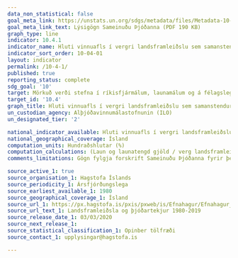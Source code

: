 ```yaml
---
data_non_statistical: false
goal_meta_link: https://unstats.un.org/sdgs/metadata/files/Metadata-10-04-01.pdf
goal_meta_link_text: Lýsigögn Sameinuðu Þjóðanna (PDF 190 KB)
graph_type: line
indicator: 10.4.1
indicator_name: Hluti vinnuafls í vergri landsframleiðslu sem samanstendur af launum og millifærslum frá félagslega kerfinu.
indicator_sort_order: 10-04-01
layout: indicator
permalink: /10-4-1/
published: true
reporting_status: complete
sdg_goal: '10'
target: Mörkuð verði stefna í ríkisfjármálum, launamálum og á félagslegu sviði með það fyrir augum að auka jafnrétti stig af stigi. 
target_id: '10.4'
graph_title: Hluti vinnuafls í vergri landsframleiðslu sem samanstendur af launum og millifærslum frá félagslega kerfinu.
un_custodian_agency: Alþjóðavinnumálastofnunin (ILO)
un_designated_tier: '2'

national_indicator_available: Hluti vinnuafls í vergri landsframleiðslu sem samanstendur af launum og millifærslum frá félagslega kerfinu.
national_geographical_coverage: Ísland
computation_units: Hundraðshlutar (%)
computation_calculations: (Laun og launatengd gjöld / verg landsframleiðsla ) * 100
comments_limitations: Gögn fylgja forskrift Sameinuðu Þjóðanna fyrir þennan mælikvarða. Þessi mælikvarði var fundinn í samstarfi við sérfræðinga í málefninu.

source_active_1: true
source_organisation_1: Hagstofa Íslands
source_periodicity_1: Ársfjórðungslega
source_earliest_available_1: 1980
source_geographical_coverage_1: Ísland
source_url_1: https://px.hagstofa.is/pxis/pxweb/is/Efnahagur/Efnahagur__thjodhagsreikningar__landsframl__1_landsframleidsla/THJ01102.px
source_url_text_1: Landsframleiðsla og þjóðartekjur 1980-2019
source_release_date_1: 03/03/2020
source_next_release_1: 
source_statistical_classification_1: Opinber tölfræði
source_contact_1: upplysingar@hagstofa.is

---
```

